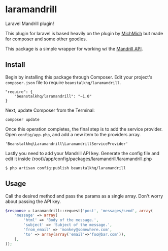 laramandrill
============

Laravel Mandrill plugin!

This plugin for laravel is based heavily on the plugin by [MichMich](https://github.com/MichMich/laravel-mandrill) but made for composer and some other goodies.

This package is a simple wrapper for working w/ the [Mandrill API](http://mandrillapp.com/api/docs/).

## Install ##

Begin by installing this package through Composer. Edit your project's `composer.json` file to require `beanstalkhq/laramandrill`.

	"require": {
		"beanstalkhq/laramandrill": "~1.0"
	}

Next, update Composer from the Terminal:

    composer update

Once this operation completes, the final step is to add the service provider. Open `config/app.php`, and add a new item to the providers array.

    'Beanstalkhq\Laramandrill\LaramandrillServiceProvider'
    
Lastly you need to add your Mandrill API key. Generate the config file and edit it inside {root}/app/config/packages/laramandrill/laramandrill.php

    $ php artisan config:publish beanstalkhq/laramandrill


## Usage ##

Call the desired method and pass the params as a single array.  Don't worry about passing the API key.

```php
$response = Laramandrill::request('post', 'messages/send', array(
	'message' => array(
		'html' => 'Body of the message.',
		'subject' => 'Subject of the message.',
		'from_email' => 'monkey@somewhere.com',
		'to' => array(array('email'=>'foo@bar.com')),
	),
));
```

